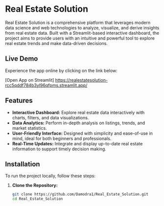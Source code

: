 # Real Estate Solution

Real Estate Solution is a comprehensive platform that leverages modern data science and web technologies to analyze, visualize, and derive insights from real estate data. Built with a Streamlit-based interactive dashboard, the project aims to provide users with an intuitive and powerful tool to explore real estate trends and make data-driven decisions.

## Live Demo

Experience the app online by clicking on the link below:

[Open App on Streamlit] https://realestatesolution-rcc5qddf784b3yl96qfpms.streamlit.app/

## Features

- **Interactive Dashboard:** Explore real estate data interactively with charts, filters, and data visualizations.
- **Data Analytics:** Perform in-depth analysis on listings, trends, and market statistics.
- **User-Friendly Interface:** Designed with simplicity and ease-of-use in mind, ideal for both beginners and professionals.
- **Real-Time Updates:** Integrate and display up-to-date real estate information to support timely decision making.

## Installation

To run the project locally, follow these steps:

1. **Clone the Repository:**

   ```bash
   git clone https://github.com/Damodra1/Real_Estate_Solution.git
   cd Real_Estate_Solution
